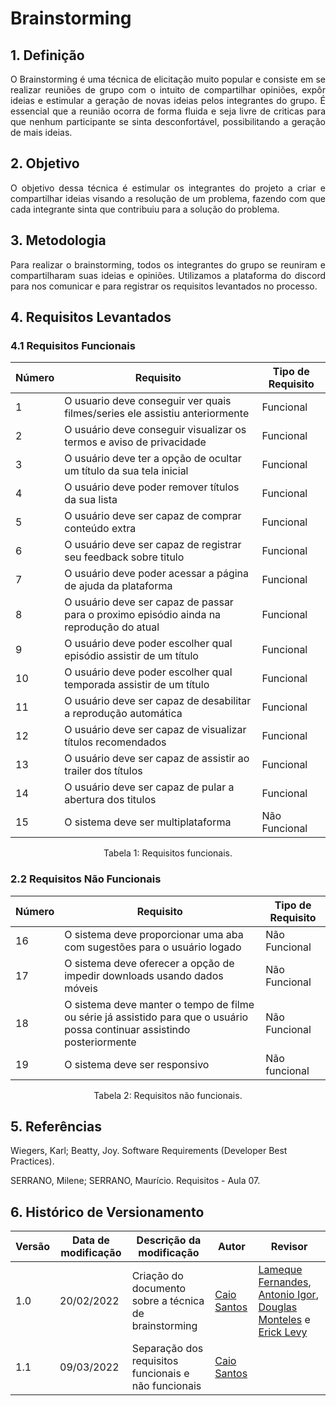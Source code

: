 # Brainstorming

## 1. Definição

<p align="justify">
O Brainstorming é uma técnica de elicitação muito popular e consiste em se realizar reuniões de grupo com o intuito de compartilhar opiniões, expôr ideias e estimular a geração de novas ideias pelos integrantes do grupo. É essencial que a reunião ocorra de forma fluida e seja livre de criticas para que nenhum participante se sinta desconfortável, possibilitando a geração de mais ideias.
</p>


## 2. Objetivo

<p align="justify">
O objetivo dessa técnica é estimular os integrantes do projeto a criar e compartilhar ideias visando a resolução de um problema, fazendo com que cada integrante sinta que contribuiu para a solução do problema.
</p>


## 3. Metodologia

<p align="justify">
Para realizar o brainstorming, todos os integrantes do grupo se reuniram e compartilharam suas ideias e opiniões. Utilizamos a plataforma do discord para nos comunicar e para registrar os requisitos levantados no processo.
</p>


## 4. Requisitos Levantados

### 4.1 Requisitos Funcionais

| Número | Requisito | Tipo de Requisito |
|--|--|--|
|1|O usuario deve conseguir ver quais filmes/series ele assistiu anteriormente|Funcional|
|2|O usuário deve conseguir visualizar os termos e aviso de privacidade|Funcional|
|3|O usuário deve ter a opção de ocultar um título da sua tela inicial|Funcional|
|4|O usuário deve poder remover títulos da sua lista|Funcional|
|5|O usuário deve ser capaz de comprar conteúdo extra|Funcional|
|6|O usuário deve ser capaz de registrar seu feedback sobre titulo|Funcional|
|7|O usuário deve poder acessar a página de ajuda da plataforma|Funcional|
|8|O usuário deve ser capaz de passar para o proximo episódio ainda na reprodução do atual|Funcional|
|9|O usuário deve poder escolher qual episódio assistir de um título|Funcional|
|10|O usuário deve poder escolher qual temporada assistir de um título|Funcional|
|11|O usuário deve ser capaz de desabilitar a reprodução automática|Funcional|
|12|O usuário deve ser capaz de visualizar títulos recomendados|Funcional|
|13|O usuário deve ser capaz de assistir ao trailer dos títulos|Funcional|
|14|O usuário deve ser capaz de pular a abertura dos titulos|Funcional|
|15|O sistema deve ser multiplataforma|Não Funcional|

<center>
Tabela 1: Requisitos funcionais.
</center>

### 2.2 Requisitos Não Funcionais

| Número | Requisito | Tipo de Requisito |
|--|--|--|
|16|O sistema deve proporcionar uma aba com sugestões para o usuário logado|Não Funcional|
|17|O sistema deve oferecer a opção de impedir downloads usando dados móveis|Não Funcional|
|18|O sistema deve manter o tempo de filme ou série já assistido para que o usuário possa continuar assistindo posteriormente|Não Funcional|
|19|O sistema deve ser responsivo|Não funcional|

<center>
Tabela 2: Requisitos não funcionais.
</center>


## 5. Referências 

Wiegers, Karl; Beatty, Joy. Software Requirements (Developer Best Practices).

SERRANO, Milene; SERRANO, Maurício. Requisitos - Aula 07.


## 6. Histórico de Versionamento

|Versão|Data de modificação|Descrição da modificação|Autor| Revisor|
|-|-|-|-|-|
|1.0|20/02/2022|Criação do documento sobre a técnica de brainstorming|[Caio Santos](https://github.com/caiobsantos)|[Lameque Fernandes](https://github.com/LamequeFernandes), [Antonio Igor](https://github.com/antonioigorcarvalho), [Douglas Monteles](https://github.com/douglasmonteles) e [Erick Levy](https://github.com/ericklevy)|
|1.1|09/03/2022|Separação dos requisitos funcionais e não funcionais|[Caio Santos](https://github.com/caiobsantos)||